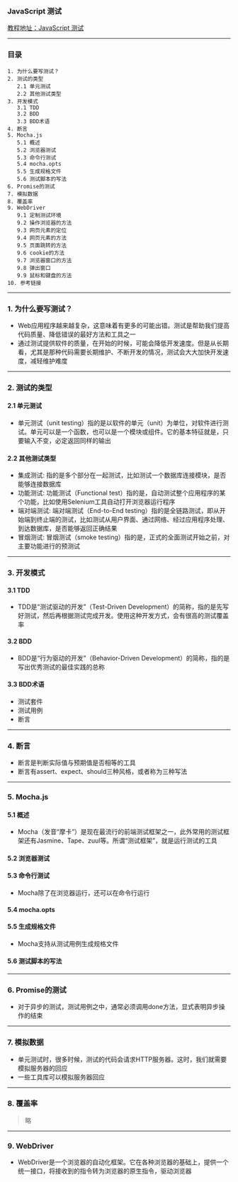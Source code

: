 ### JavaScript 测试
[教程地址：JavaScript 测试](http://javascript.ruanyifeng.com/tool/testing.html)

---
### 目录
```
1. 为什么要写测试？
2. 测试的类型
   2.1 单元测试
   2.2 其他测试类型
3. 开发模式
   3.1 TDD
   3.2 BDD
   3.3 BDD术语
4. 断言
5. Mocha.js
   5.1 概述
   5.2 浏览器测试
   5.3 命令行测试
   5.4 mocha.opts
   5.5 生成规格文件
   5.6 测试脚本的写法
6. Promise的测试
7. 模拟数据
8. 覆盖率
9. WebDriver
   9.1 定制测试环境
   9.2 操作浏览器的方法
   9.3 网页元素的定位
   9.4 网页元素的方法
   9.5 页面跳转的方法
   9.6 cookie的方法
   9.7 浏览器窗口的方法
   9.8 弹出窗口
   9.9 鼠标和键盘的方法
10. 参考链接
```

---
### 1. 为什么要写测试？
- Web应用程序越来越复杂，这意味着有更多的可能出错。测试是帮助我们提高代码质量、降低错误的最好方法和工具之一
- 通过测试提供软件的质量，在开始的时候，可能会降低开发速度。但是从长期看，尤其是那种代码需要长期维护、不断开发的情况，测试会大大加快开发速度，减轻维护难度

---
### 2. 测试的类型

#### 2.1 单元测试
- 单元测试（unit testing）指的是以软件的单元（unit）为单位，对软件进行测试。单元可以是一个函数，也可以是一个模块或组件。它的基本特征就是，只要输入不变，必定返回同样的输出

#### 2.2 其他测试类型
- 集成测试: 指的是多个部分在一起测试，比如测试一个数据库连接模块，是否能够连接数据库
- 功能测试: 功能测试（Functional test）指的是，自动测试整个应用程序的某个功能，比如使用Selenium工具自动打开浏览器运行程序
- 端对端测试: 端对端测试（End-to-End testing）指的是全链路测试，即从开始端到终止端的测试，比如测试从用户界面、通过网络、经过应用程序处理、到达数据库，是否能够返回正确结果
- 冒烟测试: 冒烟测试（smoke testing）指的是，正式的全面测试开始之前，对主要功能进行的预测试

---
### 3. 开发模式

#### 3.1 TDD
- TDD是“测试驱动的开发”（Test-Driven Development）的简称，指的是先写好测试，然后再根据测试完成开发。使用这种开发方式，会有很高的测试覆盖率

#### 3.2 BDD
- BDD是“行为驱动的开发”（Behavior-Driven Development）的简称，指的是写出优秀测试的最佳实践的总称

#### 3.3 BDD术语
- 测试套件
- 测试用例
- 断言

---
### 4. 断言
- 断言是判断实际值与预期值是否相等的工具
- 断言有assert、expect、should三种风格，或者称为三种写法

---
### 5. Mocha.js

#### 5.1 概述
- Mocha（发音“摩卡”）是现在最流行的前端测试框架之一，此外常用的测试框架还有Jasmine、Tape、zuul等。所谓“测试框架”，就是运行测试的工具

#### 5.2 浏览器测试

#### 5.3 命令行测试
- Mocha除了在浏览器运行，还可以在命令行运行

#### 5.4 mocha.opts

#### 5.5 生成规格文件
- Mocha支持从测试用例生成规格文件

#### 5.6  测试脚本的写法

---
### 6. Promise的测试
- 对于异步的测试，测试用例之中，通常必须调用done方法，显式表明异步操作的结束

---
### 7. 模拟数据
- 单元测试时，很多时候，测试的代码会请求HTTP服务器。这时，我们就需要模拟服务器的回应
- 一些工具库可以模拟服务器回应

----
### 8. 覆盖率
>略

---
### 9. WebDriver
- WebDriver是一个浏览器的自动化框架。它在各种浏览器的基础上，提供一个统一接口，将接收到的指令转为浏览器的原生指令，驱动浏览器
